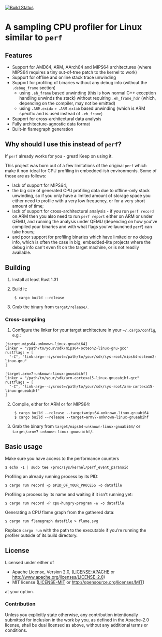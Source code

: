 [![Build Status](https://api.travis-ci.org/nokia/not-perf.svg)](https://travis-ci.org/nokia/not-perf)

# A sampling CPU profiler for Linux similar to `perf`

## Features

   * Support for AMD64, ARM, AArch64 and MIPS64 architectures (where MIPS64 requires a tiny out-of-tree patch to the kernel to work)
   * Support for offline and online stack trace unwinding
   * Support for profiling of binaries without any debug info (without the `.debug_frame` section)
      * using `.eh_frame` based unwinding (this is how normal C++ exception handling unwinds the stack)
        without requiring `.eh_frame_hdr` (which, depending on the compiler, may not be emitted)
      * using `.ARM.exidx` + `.ARM.extab` based unwinding (which is ARM specific and is used instead of `.eh_frame`)
   * Support for cross-architectural data analysis
   * Fully architecture-agnostic data format
   * Built-in flamegraph generation

## Why should I use this instead of `perf`?

If `perf` already works for you - great! Keep on using it.

This project was born out of a few limitations of the original `perf`
which make it non-ideal for CPU profiling in embedded-ish environments.
Some of those are as follows:
   * lack of support for MIPS64,
   * the big size of generated CPU profiling data due to offline-only stack unwinding,
     so if you only have a limited amount of storage space you either need to
     profile with a very low frequency, or for a very short amount of time;
   * lack of support for cross-architectural analysis - if you run `perf record`
     on ARM then you also need to run `perf report` either on ARM or under QEMU,
     and running the analysis under QEMU (depending on how you've compiled your binaries
     and with what flags you've launched `perf`) can take hours;
   * and poor support for profiling binaries which have limited or no debug info,
     which is often the case in big, embedded-lite projects where the debug info
     can't even fit on the target machine, or is not readily available.

## Building

1. Install at least Rust 1.31
2. Build it:

        $ cargo build --release

3. Grab the binary from `target/release/`.

### Cross-compiling

1. Configure the linker for your target architecture in your `~/.cargo/config`, e.g.:

```
[target.mips64-unknown-linux-gnuabi64]
linker = "/path/to/your/sdk/mips64-octeon2-linux-gnu-gcc"
rustflags = [
  "-C", "link-arg=--sysroot=/path/to/your/sdk/sys-root/mips64-octeon2-linux-gnu"
]

[target.armv7-unknown-linux-gnueabihf]
linker = "/path/to/your/sdk/arm-cortexa15-linux-gnueabihf-gcc"
rustflags = [
  "-C", "link-arg=--sysroot=/path/to/your/sdk/sys-root/arm-cortexa15-linux-gnueabihf"
]
```

2. Compile, either for ARM or for MIPS64:

        $ cargo build --release --target=mips64-unknown-linux-gnuabi64
        $ cargo build --release --target=armv7-unknown-linux-gnueabihf

3. Grab the binary from `target/mips64-unknown-linux-gnuabi64/` or `target/armv7-unknown-linux-gnueabihf/`.

## Basic usage

Make sure you have access to the performance counters

    $ echo -1 | sudo tee /proc/sys/kernel/perf_event_paranoid

Profiling an already running process by its PID:

    $ cargo run record -p $PID_OF_YOUR_PROCESS -o datafile

Profiling a process by its name and waiting if it isn't running yet:

    $ cargo run record -P cpu-hungry-program -w -o datafile

Generating a CPU flame graph from the gathered data:

    $ cargo run flamegraph datafile > flame.svg

Replace `cargo run` with the path to the executable if you're running the profiler
outside of its build directory.

## License

Licensed under either of

  * Apache License, Version 2.0, ([LICENSE-APACHE](LICENSE-APACHE) or http://www.apache.org/licenses/LICENSE-2.0)
  * MIT license ([LICENSE-MIT](LICENSE-MIT) or http://opensource.org/licenses/MIT)

at your option.

### Contribution

Unless you explicitly state otherwise, any contribution intentionally submitted
for inclusion in the work by you, as defined in the Apache-2.0 license, shall be
dual licensed as above, without any additional terms or conditions.
